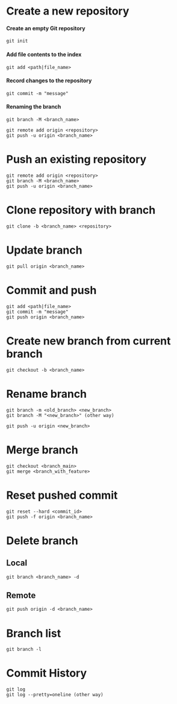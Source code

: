 # Create a new repository
#### Create an empty Git repository
`git init`
#### Add file contents to the index
`git add <path|file_name>`
#### Record changes to the repository
`git commit -m "message"`
#### Renaming the branch
`git branch -M <branch_name>`
```
git remote add origin <repository>
git push -u origin <branch_name>
```
# Push an existing repository
```
git remote add origin <repository>
git branch -M <branch_name>
git push -u origin <branch_name>
```
# Clone repository with branch
```
git clone -b <branch_name> <repository>
```
# Update branch
```
git pull origin <branch_name>
```
# Commit and push
```
git add <path|file_name>
git commit -m "message"
git push origin <branch_name>
```
# Create new branch from current branch
```
git checkout -b <branch_name>
```
# Rename branch
```
git branch -m <old_branch> <new_branch>
git branch -M "<new_branch>" (other way)

git push -u origin <new_branch>
```
# Merge branch
```
git checkout <branch_main>
git merge <branch_with_feature>
```
# Reset pushed commit
```
git reset --hard <commit_id>
git push -f origin <branch_name>
```
# Delete branch
## Local
```
git branch <branch_name> -d
```
## Remote
```
git push origin -d <branch_name>
```
# Branch list
```
git branch -l
```
# Commit History
```
git log
git log --pretty=oneline (other way)
```

